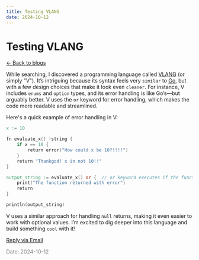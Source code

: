 ```yaml
---
title: Testing VLANG
date: 2024-10-12
---
```


# Testing VLANG

[<- Back to blogs](/blog)


While searching, I discovered a programming language called [VLANG](https://vlang.io) (or simply "V"). It’s intriguing because its syntax feels very `similar` to [Go](https://go.dev/), but with a few design choices that make it look even `cleaner`. For instance, V includes `enums` and `option` types, and its error handling is like Go’s—but arguably better. V uses the `or` keyword for error handling, which makes the code more readable and streamlined.


Here's a quick example of error handling in V:
``` v
x := 10

fn evaluate_x() !string {
    if x == 10 {
        return error("How could x be 10?!!!!")
    }
    return "Thankgod! x in not 10!!"
}

output_string := evaluate_x() or {  // or keyword executes if the function returns with error
    print("The function returned with error")
    return
}

println(output_string)

```
V uses a similar approach for handling `null` returns, making it even easier to work with optional values. I’m excited to dig deeper into this language and build something `cool` with it!

[Reply via Email](https://letterbird.co/sai)


<span style="color: gray; font-size: 14px;">Date: 2024-10-12</span>
